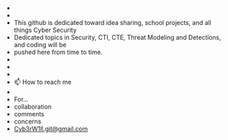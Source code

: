 - 
-
- This github is dedicated toward idea sharing, school projects, and all things Cyber Security
- Dedicated topics in Security, CTI, CTE, Threat Modeling and Detections, and coding will be
- pushed here from time to time.
- 
-
-
- 📫 How to reach me
-
- For...
-  collaboration
-  comments
-  concerns
-  Cyb3rW1ll.git@gmail.com

